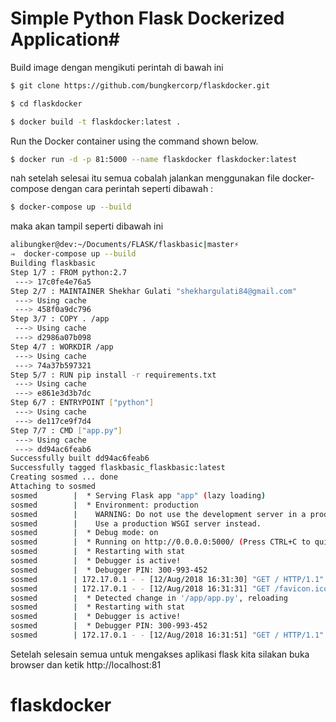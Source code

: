# Simple Python Flask Dockerized Application#

Build image dengan mengikuti perintah di bawah ini 


```bash
$ git clone https://github.com/bungkercorp/flaskdocker.git
```

```bash
$ cd flaskdocker
```

```bash
$ docker build -t flaskdocker:latest .
```

Run the Docker container using the command shown below.

```bash
$ docker run -d -p 81:5000 --name flaskdocker flaskdocker:latest
```

nah setelah selesai itu semua cobalah jalankan menggunakan file docker-compose dengan cara perintah seperti dibawah : 

```bash
$ docker-compose up --build
```
maka akan tampil seperti dibawah ini 

```bash
alibungker@dev:~/Documents/FLASK/flaskbasic|master⚡
⇒  docker-compose up --build
Building flaskbasic
Step 1/7 : FROM python:2.7
 ---> 17c0fe4e76a5
Step 2/7 : MAINTAINER Shekhar Gulati "shekhargulati84@gmail.com"
 ---> Using cache
 ---> 458f0a9dc796
Step 3/7 : COPY . /app
 ---> Using cache
 ---> d2986a07b098
Step 4/7 : WORKDIR /app
 ---> Using cache
 ---> 74a37b597321
Step 5/7 : RUN pip install -r requirements.txt
 ---> Using cache
 ---> e861e3d3b7dc
Step 6/7 : ENTRYPOINT ["python"]
 ---> Using cache
 ---> de117ce9f7d4
Step 7/7 : CMD ["app.py"]
 ---> Using cache
 ---> dd94ac6feab6
Successfully built dd94ac6feab6
Successfully tagged flaskbasic_flaskbasic:latest
Creating sosmed ... done
Attaching to sosmed
sosmed        |  * Serving Flask app "app" (lazy loading)
sosmed        |  * Environment: production
sosmed        |    WARNING: Do not use the development server in a production environment.
sosmed        |    Use a production WSGI server instead.
sosmed        |  * Debug mode: on
sosmed        |  * Running on http://0.0.0.0:5000/ (Press CTRL+C to quit)
sosmed        |  * Restarting with stat
sosmed        |  * Debugger is active!
sosmed        |  * Debugger PIN: 300-993-452
sosmed        | 172.17.0.1 - - [12/Aug/2018 16:31:30] "GET / HTTP/1.1" 200 -
sosmed        | 172.17.0.1 - - [12/Aug/2018 16:31:31] "GET /favicon.ico HTTP/1.1" 404 -
sosmed        |  * Detected change in '/app/app.py', reloading
sosmed        |  * Restarting with stat
sosmed        |  * Debugger is active!
sosmed        |  * Debugger PIN: 300-993-452
sosmed        | 172.17.0.1 - - [12/Aug/2018 16:31:51] "GET / HTTP/1.1" 200 -

```
Setelah selesain semua untuk mengakses aplikasi flask kita silakan buka browser dan ketik http://localhost:81
# flaskdocker
